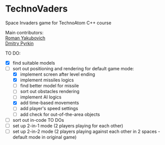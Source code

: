# TechnoVaders
Space Invaders game for TechnoAtom C++ course  

Main contributors:  
[Roman Yakubovich](https://github.com/robbydrive)  
[Dmitry Pyrkin](https://github.com/GitDimONE)

TO DO:  
- [x] find suitable models  
- [ ] sort out positioning and rendering for default game mode:  
  - [x] implement screen after level ending 
  - [x] implement missiles logics
  - [ ] find better model for missile
  - [ ] sort out obstacles rendering  
  - [ ] implement AI logics  
  - [x] add time-based movements  
  - [ ] add player's speed settings  
  - [ ] add check for out-of-the-area objects
- [ ] sort out in-code TO DOs  
- [ ] set up 2-in-1 mode (2 players playing for each other)  
- [ ] set up 2-in-2 mode (2 players playing against each other in 2 spaces - default mode in original game)  
